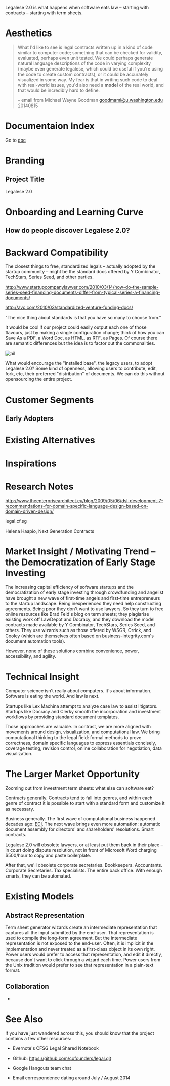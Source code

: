 Legalese 2.0 is what happens when software eats law &#x2013; starting with contracts &#x2013; starting with term sheets.

# Aesthetics

> What I'd like to see is legal contracts written up in a kind of code
> similar to computer code; something that can be checked for validity,
> evaluated, perhaps even unit tested. We could perhaps generate natural
> language descriptions of the code in varying complexity (maybe even
> generate legalese, which could be useful if you're using the code to
> create custom contracts), or it could be accurately visualized in some
> way. My fear is that in writing such code to deal with real-world
> issues, you'd also need a **model** of the real world, and that would be
> incredibly hard to define.
> 
> &#x2013; email from Michael Wayne Goodman <goodmami@u.washington.edu> 20140815

# Documentaion Index

Go to [doc](doc/)

# Branding

## Project Title

Legalese 2.0

# Onboarding and Learning Curve

## How do people discover Legalese 2.0?

# Backward Compatibility

The closest things to free, standardized legals &#x2013; actually adopted by the startup community &#x2013; might be the standard docs offered by Y Combinator, TechStars, Series Seed, and other parties.

<http://www.startupcompanylawyer.com/2010/03/14/how-do-the-sample-series-seed-financing-documents-differ-from-typical-series-a-financing-documents/>

<http://avc.com/2010/03/standardized-venture-funding-docs/>

"The nice thing about standards is that you have so many to choose from."

It would be cool if our project could easily output each one of those flavours, just by making a single configuration change; think of how you can Save As a PDF, a Word Doc, as HTML, as RTF, as Pages. Of course there are semantic differences but the idea is to factor out the commonalities.

![nil](//imgs.xkcd.com/comics/standards.png)

What would encourage the "installed base", the legacy users, to adopt Legalese 2.0? Some kind of openness, allowing users to contribute, edit, fork, etc, their preferred "distribution" of documents. We can do this without opensourcing the entire project.

# Customer Segments

## Early Adopters

# Existing Alternatives

# Inspirations

# Research Notes

<http://www.theenterprisearchitect.eu/blog/2009/05/06/dsl-development-7-recommendations-for-domain-specific-language-design-based-on-domain-driven-design/>

legal.cf.sg

Helena Haapio, Next Generation Contracts

# Market Insight / Motivating Trend &#x2013; the Democratization of Early Stage Investing

The increasing capital efficiency of software startups and the democratization of early stage investing through crowdfunding and angelist have brought a new wave of first-time angels and first-time entrepreneurs to the startup landscape. Being inexperienced they need help constructing agreements. Being poor they don't want to use lawyers. So they turn to free online resources like Brad Feld's blog on term sheets; they plagiarise existing work off LawDepot and Docracy, and they download the model contracts made available by Y Combinator, TechStars, Series Seed, and others. They use wizards such as those offered by WSGR, Orrick, and Cooley (which are themselves often based on business-integrity.com's document automation tools).

However, none of these solutions combine convenience, power, accessibility, and agility.

# Technical Insight

Computer science isn't really about computers. It's about information. Software is eating the world. And law is next.

Startups like Lex Machina attempt to analyze case law to assist litigators. Startups like Docracy and Clerky smooth the incorporation and investment workflows by providing standard document templates.

Those approaches are valuable. In contrast, we are more aligned with movements around design, visualization, and computational law. We bring computational thinking to the legal field: formal methods to prove correctness, domain specific languages to express essentials concisely, coverage testing, revision control, online collaboration for negotiation, data visualization.

# The Larger Market Opportunity

Zooming out from investment term sheets: what else can software eat?

Contracts generally. Contracts tend to fall into genres, and within each genre of contract it is possible to start with a standard form and customize it as necessary.

Business generally. The first wave of computational business happened decades ago: [EDI](<http://en.wikipedia.org/wiki/Electronic_data_interchange>). The next wave brings even more automation: automatic document assembly for directors' and shareholders' resolutions. Smart contracts.

Legalese 2.0 will obsolete lawyers, or at least put them back in their place &#x2013; in court doing dispute resolution, not in front of Microsoft Word charging $500/hour to copy and paste boilerplate.

After that, we'll obsolete corporate secretaries. Bookkeepers. Accountants. Corporate Secretaries. Tax specialists. The entire back office. With enough smarts, they can be automated.

# Existing Models

## Abstract Representation

Term sheet generator wizards create an intermediate representation that captures all the input submitted by the end-user. That representation is used to compile the long-form agreement. But the intermediate representation is not exposed to the end-user. Often, it is implicit in the implementation and never treated as a first-class object in its own right. Power users would prefer to access that representation, and edit it directly, because don't want to click through a wizard each time. Power users from the Unix tradition would prefer to see that representation in a plain-text format.

## Collaboration

-

# See Also

If you have just wandered across this, you should know that the project contains a few other resources:

-   Evernote's CFSG Legal Shared Notebook

-   Github: <https://github.com/cofounders/legal.git>

-   Google Hangouts team chat

-   Email correspondence dating around July / August 2014

